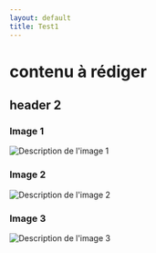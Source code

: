 ```yaml
---
layout: default
title: Test1
---
```


# contenu à rédiger

## header 2

### Image 1
![Description de l'image 1](assets/images/train.jpg)

### Image 2
![Description de l'image 2](assets/images/image2.jpg)

### Image 3
![Description de l'image 3](assets/images/image3.jpg)
